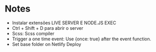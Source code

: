 # Notes
- Instalar extensões LIVE SERVER E NODE.JS EXEC
 - Ctrl + Shift + D para  abrir o server
 - Scss: Scss compiler
 - Trigger a one time event: Use {once: true} after the event function. 
 - Set base folder on Netlify Deploy
